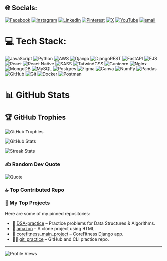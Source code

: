 
## 🌐 Socials:
[![Facebook](https://img.shields.io/badge/Facebook-%231877F2.svg?logo=Facebook&logoColor=white)](https://facebook.com/profile.php?id=61578028623223) [![Instagram](https://img.shields.io/badge/Instagram-%23E4405F.svg?logo=Instagram&logoColor=white)](https://instagram.com/ambady.dileep) [![LinkedIn](https://img.shields.io/badge/LinkedIn-%230077B5.svg?logo=linkedin&logoColor=white)](https://linkedin.com/in/ambady-dileep) [![Pinterest](https://img.shields.io/badge/Pinterest-%23E60023.svg?logo=Pinterest&logoColor=white)](https://pinterest.com/@ambadydileep17) [![X](https://img.shields.io/badge/X-black.svg?logo=X&logoColor=white)](https://x.com/ambady.dileep) [![YouTube](https://img.shields.io/badge/YouTube-%23FF0000.svg?logo=YouTube&logoColor=white)](https://youtube.com/@realambadydileep) [![email](https://img.shields.io/badge/Email-D14836?logo=gmail&logoColor=white)](mailto:ambadydileep.pro@gmail.com)

# 💻 Tech Stack:
![JavaScript](https://img.shields.io/badge/javascript-%23323330.svg?style=flat-square&logo=javascript&logoColor=%23F7DF1E) ![Python](https://img.shields.io/badge/python-3670A0?style=flat-square&logo=python&logoColor=ffdd54) ![AWS](https://img.shields.io/badge/AWS-%23FF9900.svg?style=flat-square&logo=amazon-aws&logoColor=white) ![Django](https://img.shields.io/badge/django-%23092E20.svg?style=flat-square&logo=django&logoColor=white) ![DjangoREST](https://img.shields.io/badge/DJANGO-REST-ff1709?style=flat-square&logo=django&logoColor=white&color=ff1709&labelColor=gray) ![FastAPI](https://img.shields.io/badge/FastAPI-005571?style=flat-square&logo=fastapi) ![EJS](https://img.shields.io/badge/ejs-%23B4CA65.svg?style=flat-square&logo=ejs&logoColor=black) ![React](https://img.shields.io/badge/react-%2320232a.svg?style=flat-square&logo=react&logoColor=%2361DAFB) ![React Native](https://img.shields.io/badge/react_native-%2320232a.svg?style=flat-square&logo=react&logoColor=%2361DAFB) ![SASS](https://img.shields.io/badge/SASS-hotpink.svg?style=flat-square&logo=SASS&logoColor=white) ![TailwindCSS](https://img.shields.io/badge/tailwindcss-%2338B2AC.svg?style=flat-square&logo=tailwind-css&logoColor=white) ![Gunicorn](https://img.shields.io/badge/gunicorn-%298729.svg?style=flat-square&logo=gunicorn&logoColor=white) ![Nginx](https://img.shields.io/badge/nginx-%23009639.svg?style=flat-square&logo=nginx&logoColor=white) ![MongoDB](https://img.shields.io/badge/MongoDB-%234ea94b.svg?style=flat-square&logo=mongodb&logoColor=white) ![MySQL](https://img.shields.io/badge/mysql-4479A1.svg?style=flat-square&logo=mysql&logoColor=white) ![Postgres](https://img.shields.io/badge/postgres-%23316192.svg?style=flat-square&logo=postgresql&logoColor=white) ![Figma](https://img.shields.io/badge/figma-%23F24E1E.svg?style=flat-square&logo=figma&logoColor=white) ![Canva](https://img.shields.io/badge/Canva-%2300C4CC.svg?style=flat-square&logo=Canva&logoColor=white) ![NumPy](https://img.shields.io/badge/numpy-%23013243.svg?style=flat-square&logo=numpy&logoColor=white) ![Pandas](https://img.shields.io/badge/pandas-%23150458.svg?style=flat-square&logo=pandas&logoColor=white) ![GitHub](https://img.shields.io/badge/github-%23121011.svg?style=flat-square&logo=github&logoColor=white) ![Git](https://img.shields.io/badge/git-%23F05033.svg?style=flat-square&logo=git&logoColor=white) ![Docker](https://img.shields.io/badge/docker-%230db7ed.svg?style=flat-square&logo=docker&logoColor=white) ![Postman](https://img.shields.io/badge/Postman-FF6C37?style=flat-square&logo=postman&logoColor=white)

# 📊 GitHub Stats

## 🏆 GitHub Trophies
![GitHub Trophies](https://github-profile-trophy.vercel.app/?username=AmbadyDileep&theme=default&no-frame=false&no-bg=true&margin-w=4)

<!-- Stats -->
![GitHub Stats](https://github-readme-stats.vercel.app/api?username=AmbadyDileep&theme=shadow_green&hide_border=false&count_private=true&show_icons=true)

<!-- Streak -->
![Streak Stats](https://github-readme-streak-stats.herokuapp.com?user=AmbadyDileep&theme=shadow_green&hide_border=false)

### ✍️ Random Dev Quote
![Quote](https://quotes-github-readme.vercel.app/api?type=horizontal&theme=radical)

### 🔝 Top Contributed Repo
### 🚀 My Top Projects

Here are some of my pinned repositories:

- 🧠 [DSA-practice](https://github.com/Ambady-dileep/DSA-practice) – Practice problems for Data Structures & Algorithms.
- 🛒 [amazon](https://github.com/Ambady-dileep/amazon) – A clone project using HTML.
- 💪 [corefitness_main_project](https://github.com/Ambady-dileep/corefitness_main_project) – CoreFitness Django app.
- 🧑‍💻 [git_practice](https://github.com/Ambady-dileep/git_practice) – GitHub and CLI practice repo.

---
![Profile Views](https://komarev.com/ghpvc/?username=Ambady-Dileep&label=Profile%20views&color=0e75b6&style=flat)

<!-- Proudly created with GPRM ( https://gprm.itsvg.in ) -->
